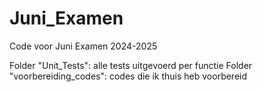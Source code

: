 # Juni_Examen
Code voor Juni Examen 2024-2025

Folder "Unit_Tests": alle tests uitgevoerd per functie
Folder "voorbereiding_codes": codes die ik thuis heb voorbereid
